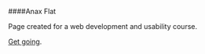 ####Anax Flat

Page created for a web development and usability course.

[Get going](http://dbwebb.se/kunskap/bygg-me-sida-med-anax-flat).
